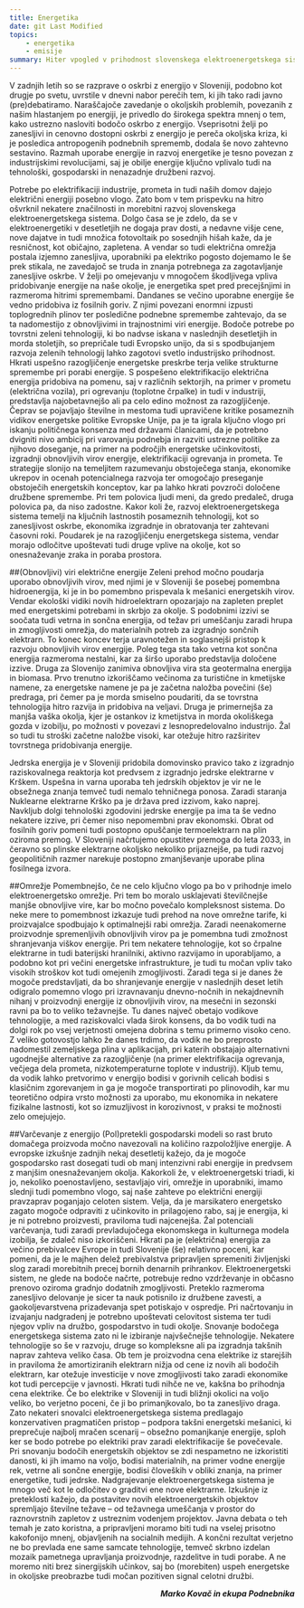 ```yaml
---
title: Energetika
date: git Last Modified
topics:
    - energetika
    - emisije
summary: Hiter vpogled v prihodnost slovenskega elektroenergetskega sistema
---
```


V zadnjih letih so se razprave o oskrbi z energijo v Sloveniji, podobno kot drugje po svetu, uvrstile v dnevni nabor perečih tem, ki jih tako radi javno (pre)debatiramo. Naraščajoče zavedanje o okoljskih problemih, povezanih z našim hlastanjem po energiji, je privedlo do širokega spektra mnenj o tem, kako ustrezno nasloviti bodočo oskrbo z energijo. Vseprisotni želji po zanesljivi in cenovno dostopni oskrbi z energijo je pereča okoljska kriza, ki je posledica antropogenih podnebnih sprememb, dodala še novo zahtevno sestavino. Razmah uporabe energije in razvoj energetike je tesno povezan z industrijskimi revolucijami, saj je obilje energije ključno vplivalo tudi na tehnološki, gospodarski in nenazadnje družbeni razvoj. 

Potrebe po elektrifikaciji industrije, prometa in tudi naših domov dajejo električni energiji posebno vlogo. Zato bom v tem prispevku na hitro ošvrknil nekatere značilnosti in morebitni razvoj slovenskega elektroenergetskega sistema. Dolgo časa se je zdelo, da se v elektroenergetiki v desetletjih ne dogaja prav dosti, a nedavne višje cene, nove dajatve in tudi množica fotovoltaik po sosednjih hišah kaže, da je resničnost, kot običajno, zapletena. A vendar so tudi električna omrežja postala izjemno zanesljiva, uporabniki pa elektriko pogosto dojemamo le še prek stikala, ne zavedajoč se truda in znanja potrebnega za zagotavljanje zanesljive oskrbe. V želji po omejevanju v mnogočem škodljivega vpliva pridobivanje energije na naše okolje, je energetika spet pred precejšnjimi in razmeroma hitrimi spremembami. 
Dandanes se večino uporabne energije še vedno pridobiva iz fosilnih goriv. Z njimi povezani enormni izpusti toplogrednih plinov ter posledične podnebne spremembe zahtevajo, da se ta nadomestijo z obnovljivimi in trajnostnimi viri energije. Bodoče potrebe po tovrstni zeleni tehnologiji, ki bo nadvse iskana v naslednjih desetletjih in morda stoletjih, so prepričale tudi Evropsko unijo, da si s spodbujanjem razvoja zelenih tehnologij lahko zagotovi svetlo industrijsko prihodnost. Hkrati uspešno razogljičenje energetske preskrbe terja velike strukturne spremembe pri porabi energije. S pospešeno elektrifikacijo električna energija pridobiva na pomenu, saj v različnih sektorjih, na primer v prometu (električna vozila), pri ogrevanju (toplotne črpalke) in tudi v industriji, predstavlja najobetavnejšo ali pa celo edino možnost za razogljičenje. Čeprav se pojavljajo številne in mestoma tudi upravičene kritike posameznih vidikov energetske politike Evropske Unije, pa je ta igrala ključno vlogo pri iskanju političnega konsenza med državami članicami, da je potrebno dvigniti nivo ambicij pri varovanju podnebja in razviti ustrezne politike za njihovo doseganje, na primer na področjih energetske učinkovitosti, izgradnji obnovljivih virov energije, elektrifikaciji ogrevanja in prometa. Te strategije slonijo na temeljitem razumevanju obstoječega stanja, ekonomike ukrepov in ocenah potencialnega razvoja ter omogočajo preseganje obstoječih energetskih konceptov, kar pa lahko hkrati povzroči določene družbene spremembe. Pri tem polovica ljudi meni, da gredo predaleč, druga polovica pa, da niso zadostne. Kakor koli že, razvoj elektroenergetskega sistema temelji na ključnih lastnostih posameznih tehnologij, kot so zanesljivost oskrbe, ekonomika izgradnje in obratovanja ter zahtevani časovni roki. Poudarek je na razogljičenju energetskega sistema, vendar morajo odločitve upoštevati tudi druge vplive na okolje, kot so onesnaževanje zraka in poraba prostora.

##(Obnovljivi) viri električne energije
Zeleni prehod močno poudarja uporabo obnovljivih virov, med njimi je v Sloveniji še posebej pomembna hidroenergija, ki je in bo pomembno prispevala k mešanici energetskih virov. Vendar ekološki vidiki novih hidroelektrarn opozarjajo na zapleten preplet med energetskimi potrebami in skrbjo za okolje. S podobnimi izzivi se soočata tudi vetrna in sončna energija, od težav pri umeščanju zaradi hrupa in zmogljivosti omrežja, do materialnih potreb za izgradnjo sončnih elektrarn. To konec koncev terja uravnotežen in soglasnejši pristop k razvoju obnovljivih virov energije. Poleg tega sta tako vetrna kot sončna energija razmeroma nestalni, kar za širšo uporabo predstavlja določene izzive. Druga za Slovenijo zanimiva obnovljiva vira sta geotermalna energija in biomasa. Prvo trenutno izkoriščamo večinoma za turistične in kmetijske namene, za energetske namene je pa je začetna naložba povečini (še) predraga, pri čemer pa je morda smiselno poudariti, da se tovrstna tehnologija hitro razvija in pridobiva na veljavi. Druga je primernejša za manjša vaška okolja, kjer je ostankov iz kmetijstva in morda okoliškega gozda v izobilju, po možnosti v povezavi z lesnopredelovalno industrijo. Žal so tudi tu stroški začetne naložbe visoki, kar otežuje hitro razširitev tovrstnega pridobivanja energije.

Jedrska energija je v Sloveniji pridobila domovinsko pravico tako z izgradnjo raziskovalnega reaktorja kot predvsem z izgradnjo jedrske elektrarne v Krškem. Uspešna in varna uporaba teh jedrskih objektov je vir ne le obsežnega znanja temveč tudi nemalo tehničnega ponosa. Zaradi staranja Nuklearne elektrarne Krško pa je država pred izzivom, kako naprej. Navkljub dolgi tehnološki zgodovini jedrske energije pa ima ta še vedno nekatere izzive, pri čemer niso nepomembni prav ekonomski. Obrat od fosilnih goriv pomeni tudi postopno opuščanje termoelektrarn na plin oziroma premog. V Sloveniji načrtujemo opustitev  premoga do leta 2033, in čeravno so plinske elektrarne okoljsko nekoliko prijaznejše, pa tudi razvoj geopolitičnih razmer narekuje postopno zmanjševanje uporabe plina fosilnega izvora. 

##Omrežje
Pomembnejšo, če ne celo ključno vlogo pa bo v prihodnje imelo elektroenergetsko omrežje. Pri tem bo moralo usklajevati številčnejše manjše obnovljive vire, kar bo močno povečalo kompleksnost sistema. Do neke mere to pomembnost izkazuje tudi prehod na nove omrežne tarife, ki proizvajalce spodbujajo k optimalnejši rabi omrežja. Zaradi neenakomerne proizvodnje spremenljivih obnovljivih virov pa je pomembna tudi zmožnost shranjevanja viškov energije. Pri tem nekatere tehnologije, kot so črpalne elektrarne in tudi baterijski hranilniki, aktivno razvijamo in uporabljamo, a podobno kot pri večini energetske infrastrukture, je tudi tu močan vpliv tako visokih stroškov kot tudi omejenih zmogljivosti. Zaradi tega si je danes že mogoče predstavljati, da bo shranjevanje energije v naslednjih deset letih odigralo pomemno vlogo pri izravnavanju dnevno-nočnih in nekajdnevnih nihanj v proizvodnji energije iz obnovljivih virov, na mesečni in sezonski ravni pa bo to veliko težavnejše. Tu danes največ obetajo vodikove tehnologije, a med raziskovalci vlada širok konsens, da bo vodik tudi na dolgi rok po vsej verjetnosti omejena dobrina s temu primerno visoko ceno. Z veliko gotovostjo lahko že danes trdimo, da vodik ne bo preprosto nadomestil zemeljskega plina v aplikacijah, pri katerih obstajajo alternativni ugodnejše alternative za razogljičenje (na primer elektrifikacija ogrevanja, večjega dela prometa, nizkotemperaturne toplote v industriji). Kljub temu, da vodik lahko pretvorimo v energijo bodisi v gorivnih celicah bodisi s klasičnim zgorevanjem in ga je mogoče transportirati po plinovodih, kar mu teoretično odpira vrsto možnosti za uporabo, mu ekonomika in nekatere fizikalne lastnosti, kot so izmuzljivost in korozivnost, v praksi te možnosti zelo omejujejo. 

##Varčevanje z energijo
(Pol)pretekli gospodarski modeli so rast bruto domačega proizvoda močno navezovali na količino razpoložljive energije. A evropske izkušnje zadnjih nekaj desetletij kažejo, da je mogoče gospodarsko rast dosegati tudi ob manj intenzivni rabi energije in predvsem z manjšim onesnaževanjem okolja. Kakorkoli že, v elektroenergetski triadi, ki jo, nekoliko poenostavljeno, sestavljajo viri, omrežje in uporabniki, imamo slednji tudi pomembno vlogo, saj naše zahteve po električni energiji pravzaprav poganjajo celoten sistem. Velja, da je marsikatero energetsko zagato mogoče odpraviti z učinkovito in prilagojeno rabo, saj je energija, ki je ni potrebno proizvesti, praviloma tudi najcenejša. Žal potenciali varčevanja, tudi zaradi prevladujočega ekonomskega in kulturnega modela izobilja, še zdaleč niso izkoriščeni. Hkrati pa je (električna) energija za večino prebivalcev Evrope in tudi Slovenije (še) relativno poceni, kar pomeni, da je le majhen delež prebivalstva pripravljen spremeniti življenjski slog zaradi morebitnih precej bornih denarnih prihrankov. 
Elektroenergetski sistem, ne glede na bodoče načrte, potrebuje redno vzdrževanje in občasno prenovo oziroma gradnjo dodatnih zmogljivosti. Preteklo razmeroma zanesljivo delovanje je sicer ta nauk potisnilo iz družbene zavesti, a gaokoljevarstvena prizadevanja spet potiskajo v ospredje. Pri načrtovanju in izvajanju nadgradenj je potrebno upoštevati celovitost sistema ter tudi njegov vpliv na družbo, gospodarstvo in tudi okolje. Snovanje bodočega energetskega sistema zato ni le izbiranje najvšečnejše tehnologije. Nekatere tehnologije so še v razvoju, druge so kompleksne ali pa izgradnja takšnih naprav zahteva veliko časa. Ob tem je proizvodna cena elektrike iz starejših in praviloma že amortiziranih elektrarn nižja od cene iz novih ali bodočih elektrarn, kar otežuje investicije v nove zmogljivosti tako zaradi ekonomike kot tudi percepcije v javnosti. Hkrati tudi nihče ne ve, kakšna bo prihodnja cena elektrike. Če bo elektrike v Sloveniji in tudi bližnji okolici na voljo veliko, bo verjetno poceni, če ji bo primanjkovalo, bo ta zanesljivo draga. Zato nekateri snovalci elektroenergetskega sistema predlagajo konzervativen pragmatičen pristop – podpora takšni energetski mešanici, ki preprečuje najbolj mračen scenarij – obsežno pomanjkanje energije, sploh ker se bodo potrebe po elektriki prav zaradi elektrifikacije še povečevale. Pri snovanju bodočih energetskih objektov se zdi nespametno ne izkoristiti danosti, ki jih imamo na voljo, bodisi materialnih, na primer vodne energije rek, vetrne ali sončne energije, bodisi človeških v obliki znanja, na primer energetike, tudi jedrske.
Nadgrajevanje elektroenergetskega sistema je mnogo več kot le odločitev o graditvi ene nove elektrarne. Izkušnje iz preteklosti kažejo, da postavitev novih elektroenergetskih objektov spremljajo številne težave – od težavnega umeščanja v prostor do raznovrstnih zapletov z ustreznim vodenjem projektov.  Javna debata o teh temah je zato koristna, a pripravljeni moramo biti tudi na vselej prisotno kakofonijo mnenj, objavljenih na socialnih medijih. A končni rezultat verjetno ne bo prevlada ene same samcate tehnologije, temveč skrbno izdelan mozaik pametnega upravljanja proizvodnje, razdelitve in tudi porabe. A ne moremo niti brez sinergijskih učinkov, saj bo (morebiten) uspeh energetske in okoljske preobrazbe tudi močan pozitiven signal celotni družbi. 

<div style="text-align: right; font-weight: bold; font-style: italic;">
  Marko Kovač in ekupa Podnebnika
</div>
